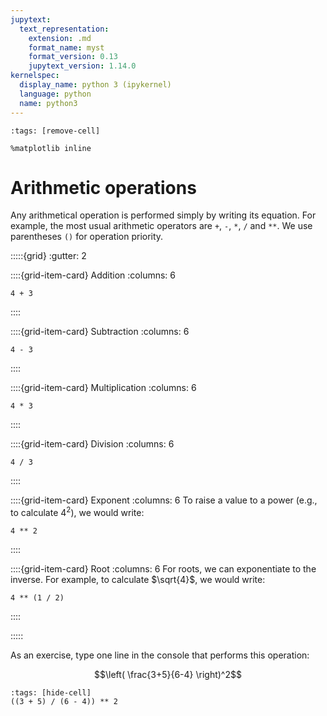 ```yaml
---
jupytext:
  text_representation:
    extension: .md
    format_name: myst
    format_version: 0.13
    jupytext_version: 1.14.0
kernelspec:
  display_name: python 3 (ipykernel)
  language: python
  name: python3
---
```


```{code-cell} ipython3
:tags: [remove-cell]

%matplotlib inline
```

# Arithmetic operations

Any arithmetical operation is performed simply by writing its equation. For example, the most usual arithmetic operators are `+`, `-`, `*`, `/` and `**`. We use parentheses `()` for operation priority.

:::::{grid}
:gutter: 2

::::{grid-item-card} Addition
:columns: 6
```
4 + 3
```
::::

::::{grid-item-card} Subtraction
:columns: 6
```
4 - 3
```
::::

::::{grid-item-card} Multiplication
:columns: 6
```
4 * 3
```
::::

::::{grid-item-card} Division
:columns: 6
```
4 / 3
```
::::

::::{grid-item-card} Exponent
:columns: 6
To raise a value to a power (e.g., to calculate $4^2$), we would write:

```
4 ** 2
```
::::

::::{grid-item-card} Root
:columns: 6
For roots, we can exponentiate to the inverse. For example, to calculate $\sqrt{4}$, we would write:

```
4 ** (1 / 2)
```
::::

:::::


As an exercise, type one line in the console that performs this operation:

$$\left( \frac{3+5}{6-4} \right)^2$$

```{code-cell}
:tags: [hide-cell]
((3 + 5) / (6 - 4)) ** 2
```
